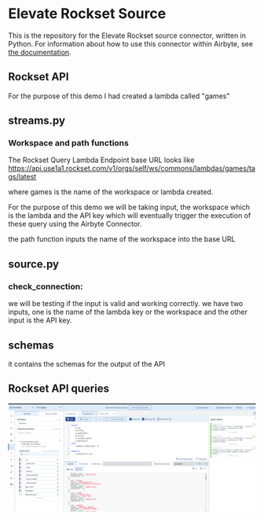 # Elevate Rockset Source

This is the repository for the Elevate Rockset source connector, written in Python.
For information about how to use this connector within Airbyte, see [the documentation](https://docs.airbyte.io/integrations/sources/elevate-rockset).


## Rockset API
For the purpose of this demo I had created a lambda called "games"


## streams.py
### Workspace and path functions
The Rockset Query Lambda Endpoint base URL looks like https://api.use1a1.rockset.com/v1/orgs/self/ws/commons/lambdas/games/tags/latest

where games is the name of the workspace or lambda created.

For the purpose of this demo we will be taking input, the workspace which is the lambda and the API key which will eventually trigger the execution of these query using the Airbyte Connector.

the path function inputs the name of the workspace into the base URL 

## source.py

### check_connection:
we will be testing if the input is valid and working correctly. we have two inputs, one is the name of the lambda key or the workspace and the other input is the API key.

## schemas 
it contains the schemas for the output of the API


## Rockset API queries
![alt text](https://raw.githubusercontent.com/milind-soni/source-elevate-rockset/main/Screenshot%20from%202022-09-03%2005-38-56.png)
